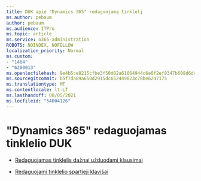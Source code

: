 ```yaml
---
title: DUK apie "Dynamics 365" redaguojamą tinklelį
ms.author: pebaum
author: pebaum
ms.audience: ITPro
ms.topic: article
ms.service: o365-administration
ROBOTS: NOINDEX, NOFOLLOW
localization_priority: Normal
ms.custom:
- "1464"
- "6200013"
ms.openlocfilehash: 9e4b5ce8215cfbe3f50d82a61064944c6e0f2ef8347b608d6dc81cd8cf66d2e6
ms.sourcegitcommit: b5f7da89a650d2915dc652449623c78be6247175
ms.translationtype: MT
ms.contentlocale: lt-LT
ms.lasthandoff: 08/05/2021
ms.locfileid: "54004126"
---
```

# <a name="dynamics-365-editable-grid-faqs"></a>"Dynamics 365" redaguojamas tinklelio DUK

* [Redaguojamas tinklelis dažnai užduodami klausimai](https://docs.microsoft.com/dynamics365/customer-engagement/customize/make-grids-lists-editable-custom-control#frequently-asked-questions-faqs)

* [Redaguojami tinklelio spartieji klavišai](https://docs.microsoft.com/dynamics365/customer-engagement/basics/keyboard-shortcuts#editable-grids-views)
